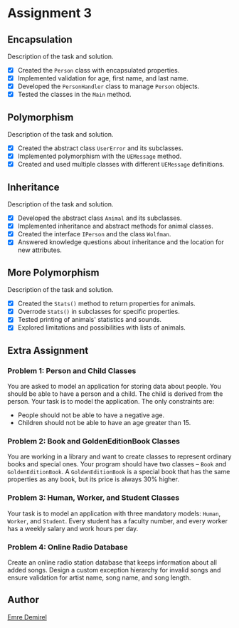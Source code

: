 # Assignment 3

## Encapsulation

Description of the task and solution.
- [x] Created the `Person` class with encapsulated properties.
- [x] Implemented validation for age, first name, and last name.
- [x] Developed the `PersonHandler` class to manage `Person` objects.
- [x] Tested the classes in the `Main` method.

## Polymorphism

Description of the task and solution.
- [x] Created the abstract class `UserError` and its subclasses.
- [x] Implemented polymorphism with the `UEMessage` method.
- [x] Created and used multiple classes with different `UEMessage` definitions.

## Inheritance

Description of the task and solution.
- [x] Developed the abstract class `Animal` and its subclasses.
- [x] Implemented inheritance and abstract methods for animal classes.
- [x] Created the interface `IPerson` and the class `Wolfman`.
- [x] Answered knowledge questions about inheritance and the location for new attributes.

## More Polymorphism

Description of the task and solution.
- [x] Created the `Stats()` method to return properties for animals.
- [x] Overrode `Stats()` in subclasses for specific properties.
- [x] Tested printing of animals' statistics and sounds.
- [x] Explored limitations and possibilities with lists of animals.

## Extra Assignment

### Problem 1: Person and Child Classes
You are asked to model an application for storing data about people. You should be able to have a person and a child. The child is derived from the person. Your task is to model the application. The only constraints are:
- People should not be able to have a negative age.
- Children should not be able to have an age greater than 15.

### Problem 2: Book and GoldenEditionBook Classes
You are working in a library and want to create classes to represent ordinary books and special ones. Your program should have two classes – `Book` and `GoldenEditionBook`. A `GoldenEditionBook` is a special book that has the same properties as any book, but its price is always 30% higher.

### Problem 3: Human, Worker, and Student Classes
Your task is to model an application with three mandatory models: `Human`, `Worker`, and `Student`. Every student has a faculty number, and every worker has a weekly salary and work hours per day.

### Problem 4: Online Radio Database
Create an online radio station database that keeps information about all added songs. Design a custom exception hierarchy for invalid songs and ensure validation for artist name, song name, and song length.

## Author
[Emre Demirel](https://github.com/98emre) 
